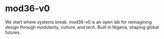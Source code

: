 # mod36-v0
We start where systems break. mod36-v0 is an open lab for reimagining design through modularity, culture, and tech. Built in Nigeria, shaping global futures.
